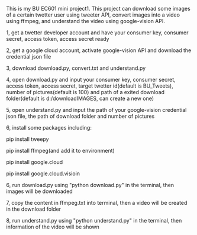 This is my BU EC601 mini project1. This project can download some images of a certain twetter user using tweeter API, 
convert images into a video using ffmpeg, and understand the video using google-vision API.




1, get a twetter developer account and have your consumer key, consumer secret, access token, access secret ready

2, get a google cloud account, activate google-vision API and download the credential json file

3, download download.py, convert.txt and understand.py

4, open download.py and input your consumer key, consumer secret, access token, access secret, target twetter id(default is BU_Tweets), 
number of pictures(default is 100) and path of a exited download folder(default is d:/downloadIMAGES, can create a new one)

5, open understand.py and input the path of your google-vision credential json file, the path of download folder and number of pictures

6, install some packages including:

pip install tweepy

pip install ffmpeg(and add it to environment)

pip install google.cloud

pip install google.cloud.visioin


6, run download.py using "python download.py" in the terminal, then images will be downloaded

7, copy the content in ffmpeg.txt into terminal, then a video will be created in the download folder

8, run understand.py using "python understand.py" in the terminal, then information of the video will be shown
